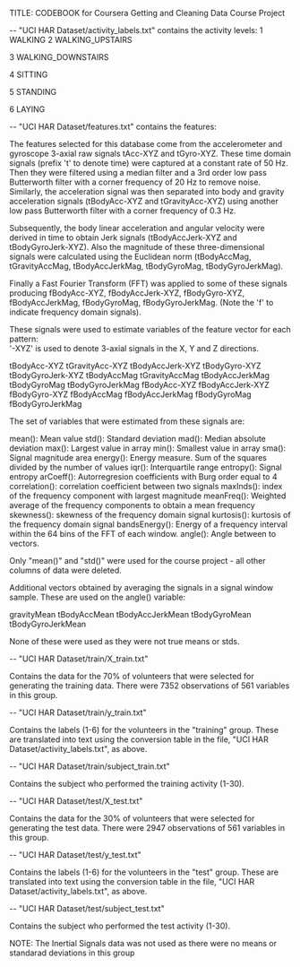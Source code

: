 TITLE: CODEBOOK for Coursera Getting and Cleaning Data Course Project


-- "UCI HAR Dataset/activity_labels.txt" contains the activity levels:
1 WALKING
2 WALKING_UPSTAIRS

3 WALKING_DOWNSTAIRS

4 SITTING

5 STANDING

6 LAYING



-- "UCI HAR Dataset/features.txt" contains the features:

The features selected for this database come from the accelerometer and gyroscope 3-axial raw signals 
tAcc-XYZ and tGyro-XYZ. These time domain signals (prefix 't' to denote time) were captured at a 
constant rate of 50 Hz. Then they were filtered using a median filter and a 3rd order low pass 
Butterworth filter with a corner frequency of 20 Hz to remove noise. Similarly, the acceleration 
signal was then separated into body and gravity acceleration signals (tBodyAcc-XYZ and tGravityAcc-XYZ) 
using another low pass Butterworth filter with a corner frequency of 0.3 Hz. 

Subsequently, the body linear acceleration and angular velocity were derived in time to obtain Jerk 
signals (tBodyAccJerk-XYZ and tBodyGyroJerk-XYZ). Also the magnitude of these three-dimensional signals 
were calculated using the Euclidean norm (tBodyAccMag, tGravityAccMag, tBodyAccJerkMag, tBodyGyroMag, 
tBodyGyroJerkMag). 

Finally a Fast Fourier Transform (FFT) was applied to some of these signals producing fBodyAcc-XYZ, 
fBodyAccJerk-XYZ, fBodyGyro-XYZ, fBodyAccJerkMag, fBodyGyroMag, fBodyGyroJerkMag. (Note the 'f' to 
indicate frequency domain signals). 

These signals were used to estimate variables of the feature vector for each pattern:  
'-XYZ' is used to denote 3-axial signals in the X, Y and Z directions.

tBodyAcc-XYZ
tGravityAcc-XYZ
tBodyAccJerk-XYZ
tBodyGyro-XYZ
tBodyGyroJerk-XYZ
tBodyAccMag
tGravityAccMag
tBodyAccJerkMag
tBodyGyroMag
tBodyGyroJerkMag
fBodyAcc-XYZ
fBodyAccJerk-XYZ
fBodyGyro-XYZ
fBodyAccMag
fBodyAccJerkMag
fBodyGyroMag
fBodyGyroJerkMag

The set of variables that were estimated from these signals are: 

mean(): Mean value
std(): Standard deviation
mad(): Median absolute deviation
max(): Largest value in array
min(): Smallest value in array
sma(): Signal magnitude area
energy(): Energy measure. Sum of the squares divided by the number of values
iqr(): Interquartile range
entropy(): Signal entropy
arCoeff(): Autorregresion coefficients with Burg order equal to 4
correlation(): correlation coefficient between two signals
maxInds(): index of the frequency component with largest magnitude
meanFreq(): Weighted average of the frequency components to obtain a mean frequency
skewness(): skewness of the frequency domain signal 
kurtosis(): kurtosis of the frequency domain signal 
bandsEnergy(): Energy of a frequency interval within the 64 bins of the FFT of each window.
angle(): Angle between to vectors.

Only "mean()" and "std()" were used for the course project - all other columns of data were deleted.

Additional vectors obtained by averaging the signals in a signal window sample. These are used on the 
angle() variable:

gravityMean
tBodyAccMean
tBodyAccJerkMean
tBodyGyroMean
tBodyGyroJerkMean

None of these were used as they were not true means or stds.


-- "UCI HAR Dataset/train/X_train.txt"

Contains the data for the 70% of volunteers that were selected for generating the training data.
There were 7352 observations of 561 variables in this group.


-- "UCI HAR Dataset/train/y_train.txt"

Contains the labels (1-6) for the volunteers in the "training" group.  These are translated into text
using the conversion table in the file, "UCI HAR Dataset/activity_labels.txt", as above.


-- "UCI HAR Dataset/train/subject_train.txt"

Contains the subject who performed the training activity (1-30).


-- "UCI HAR Dataset/test/X_test.txt"

Contains the data for the 30% of volunteers that were selected for generating the test data.
There were 2947 observations of 561 variables in this group.


-- "UCI HAR Dataset/test/y_test.txt"

Contains the labels (1-6) for the volunteers in the "test" group.  These are translated into text
using the conversion table in the file, "UCI HAR Dataset/activity_labels.txt", as above.


-- "UCI HAR Dataset/test/subject_test.txt"

Contains the subject who performed the test activity (1-30).


NOTE:  The Inertial Signals data was not used as there were no means or standarad deviations in this group